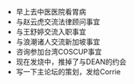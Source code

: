 - 早上去中医医院看胃病
- 与赵云虎交流法律顾问事宜
- 与王舒婷交流入职事宜
- 与浪潮诸人交流新加坡事宜
- 咨询参加台湾COSCUP事宜
- 现在发烧中，推掉了与DEAN的约会
- 写一下主论坛的策划，发给Corrie
